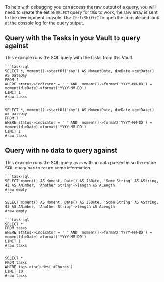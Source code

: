 To help with debugging you can access the raw output of a query, you will need to create the entire `SELECT` query for this to work, the raw array is sent to the development console. Use `Ctrl+Shift+I` to open the console and look at the console log for the query output.

## Query with the Tasks in your Vault to query against
This example runs the SQL query with the tasks from this Vault. 

    ```task-sql
    SELECT *, moment()->startOf('day') AS MomentDate, dueDate->getDate() AS DateDay
    FROM ? 
    WHERE status->indicator = ' ' AND  moment()->format('YYYY-MM-DD') = moment(dueDate)->format('YYYY-MM-DD')
    LIMIT 1
    #raw tasks
    ```


```task-sql
SELECT *, moment()->startOf('day') AS MomentDate, dueDate->getDate() AS DateDay
FROM ? 
WHERE status->indicator = ' ' AND  moment()->format('YYYY-MM-DD') = moment(dueDate)->format('YYYY-MM-DD')
LIMIT 1
#raw tasks
```

## Query with no data to query against

This example runs the SQL query as is with no data passed in so the entire SQL query has to return some information. 

    ```task-sql
    SELECT moment() AS Moment, Date() AS JSDate, 'Some String' AS AString, 42 AS ANumber, 'Another String'->length AS ALength
    #raw empty
    ```

```task-sql
SELECT moment() AS Moment, Date() AS JSDate, 'Some String' AS AString, 42 AS ANumber, 'Another String'->length AS ALength
#raw empty
```





    ```task-sql
    SELECT *
    FROM tasks
    WHERE status->indicator = ' ' AND  moment()->format('YYYY-MM-DD') = moment(dueDate)->format('YYYY-MM-DD')
    LIMIT 1
    #raw tasks
    ```


```task-sql
SELECT *
FROM tasks
WHERE tags->includes('#Chores')
LIMIT 10
#raw tasks
```



